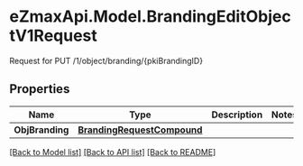 # eZmaxApi.Model.BrandingEditObjectV1Request
Request for PUT /1/object/branding/{pkiBrandingID}

## Properties

Name | Type | Description | Notes
------------ | ------------- | ------------- | -------------
**ObjBranding** | [**BrandingRequestCompound**](BrandingRequestCompound.md) |  | 

[[Back to Model list]](../README.md#documentation-for-models) [[Back to API list]](../README.md#documentation-for-api-endpoints) [[Back to README]](../README.md)

